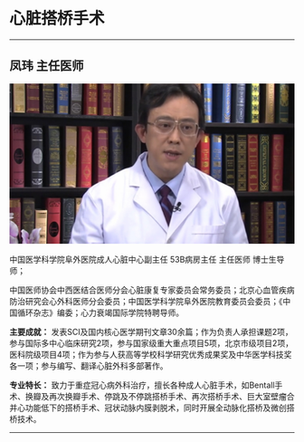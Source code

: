 # 心脏搭桥手术

---

## 凤玮 主任医师

![1679383359903](image/c06_084/1679383359903.png)

中国医学科学院阜外医院成人心脏中心副主任 53B病房主任 主任医师 博士生导师；

中国医师协会中西医结合医师分会心脏康复专家委员会常务委员；北京心血管疾病防治研究会心外科医师分会委员；中国医学科学院阜外医院教育委员会委员；《中国循环杂志》编委；心力衰竭国际学院特聘导师。


**主要成就：** 发表SCI及国内核心医学期刊文章30余篇；作为负责人承担课题2项，参与国际多中心临床研究2项，参与国家级重大重点项目5项，北京市级项目2项，医科院级项目4项；作为参与人获高等学校科学研究优秀成果奖及中华医学科技奖各一项；参与编写、翻译心脏外科多部著作。


**专业特长：** 致力于重症冠心病外科治疗，擅长各种成人心脏手术，如Bentall手术、换瓣及再次换瓣手术、停跳及不停跳搭桥手术、再次搭桥手术、巨大室壁瘤合并心功能低下的搭桥手术、冠状动脉内膜剥脱术，同时开展全动脉化搭桥及微创搭桥技术。

---
